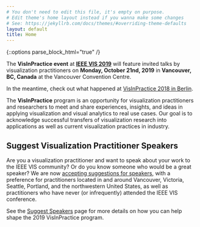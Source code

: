 ```yaml
---
# You don't need to edit this file, it's empty on purpose.
# Edit theme's home layout instead if you wanna make some changes
# See: https://jekyllrb.com/docs/themes/#overriding-theme-defaults
layout: default
title: Home
---
```

{::options parse_block_html="true" /}

The **VisInPractice event** at **[IEEE VIS 2019](http://ieeevis.org)** will feature invited talks by visualization practitioners on **Monday, October 21nd, 2019** in **Vancouver, BC, Canada** at the Vancouver Convention Centre. 

In the meantime, check out what happened at [VisInPractice 2018 in Berlin](assets/vip2018/index.html).

The **VisInPractice** program is an opportunity for visualization practitioners and researchers to meet and share experiences, insights, and ideas in applying visualization and visual analytics to real use cases. Our goal is to acknowledge successful transfers of visualization research into applications as well as current visualization practices in industry.

## Suggest Visualization Practitioner Speakers

Are you a visualization practitioner and want to speak about your work to the IEEE VIS community? Or do you know someone who would be a great speaker? We are now [accepting suggestions for speakers](https://docs.google.com/spreadsheets/d/1BtJfOuLBpmDHltv_Us7ShkrVETyITjxyTpm-_-k6AqQ/edit?usp=sharing), with a preference for practitioners located in and around Vancouver, Victoria, Seattle, Portland, and the northwestern United States, as well as practitioners who have never (or infrequently) attended the IEEE VIS conference. 

See the [Suggest Speakers](cfp.html) page for more details on how you can help shape the 2019 VisInPractice program. 